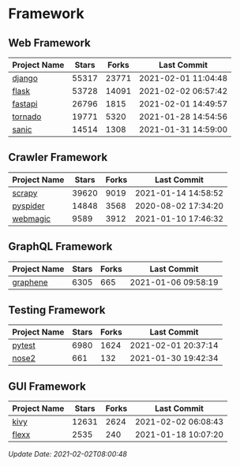 # Framework

## Web Framework
| Project Name | Stars | Forks | Last Commit |
| ------------ | ----- | ----- | ----------- |
| [django](https://github.com/django/django) | 55317 | 23771 | 2021-02-01 11:04:48 |
| [flask](https://github.com/pallets/flask) | 53728 | 14091 | 2021-02-02 06:57:42 |
| [fastapi](https://github.com/tiangolo/fastapi) | 26796 | 1815 | 2021-02-01 14:49:57 |
| [tornado](https://github.com/tornadoweb/tornado) | 19771 | 5320 | 2021-01-28 14:54:56 |
| [sanic](https://github.com/sanic-org/sanic) | 14514 | 1308 | 2021-01-31 14:59:00 |

## Crawler Framework
| Project Name | Stars | Forks | Last Commit |
| ------------ | ----- | ----- | ----------- |
| [scrapy](https://github.com/scrapy/scrapy) | 39620 | 9019 | 2021-01-14 14:58:52 |
| [pyspider](https://github.com/binux/pyspider) | 14848 | 3568 | 2020-08-02 17:34:20 |
| [webmagic](https://github.com/code4craft/webmagic) | 9589 | 3912 | 2021-01-10 17:46:32 |

## GraphQL Framework
| Project Name | Stars | Forks | Last Commit |
| ------------ | ----- | ----- | ----------- |
| [graphene](https://github.com/graphql-python/graphene) | 6305 | 665 | 2021-01-06 09:58:19 |

## Testing Framework
| Project Name | Stars | Forks | Last Commit |
| ------------ | ----- | ----- | ----------- |
| [pytest](https://github.com/pytest-dev/pytest) | 6980 | 1624 | 2021-02-01 20:37:14 |
| [nose2](https://github.com/nose-devs/nose2) | 661 | 132 | 2021-01-30 19:42:34 |

## GUI Framework
| Project Name | Stars | Forks | Last Commit |
| ------------ | ----- | ----- | ----------- |
| [kivy](https://github.com/kivy/kivy) | 12631 | 2624 | 2021-02-02 06:08:43 |
| [flexx](https://github.com/flexxui/flexx) | 2535 | 240 | 2021-01-18 10:07:20 |

*Update Date: 2021-02-02T08:00:48*
